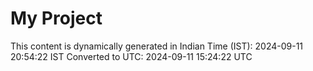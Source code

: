 # My Project

This content is dynamically generated in Indian Time (IST): 2024-09-11 20:54:22 IST
Converted to UTC: 2024-09-11 15:24:22 UTC
